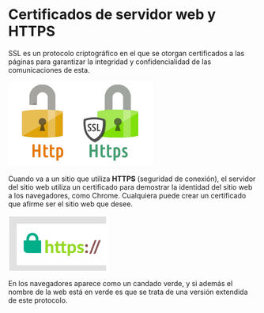 # Certificados de servidor web y HTTPS

SSL es un protocolo criptográfico en el que se otorgan certificados a las páginas para garantizar la integridad y confidencialidad de las comunicaciones de esta.

![](img/2022-12-13-13-50-55.png)

Cuando va a un sitio que utiliza **HTTPS** (seguridad de conexión), el servidor del sitio web utiliza un certificado para demostrar la identidad del sitio web a los navegadores, como Chrome. Cualquiera puede crear un certificado que afirme ser el sitio web que desee.

![](img/2022-12-11-22-17-09.png)

En los navegadores aparece como un candado verde, y si además el nombre de la web está en verde es que se trata de una versión extendida de este protocolo.
